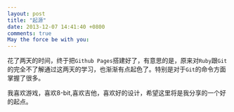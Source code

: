 ```yaml
---
layout: post
title: "起源"
date: 2013-12-07 14:41:40 +0800
comments: true
May the force be with you: 
---
```


花了两天的时间，终于把`Github Pages`搭建好了，有意思的是，原来对`Ruby`跟`Git`的完全不了解通过这两天的学习，也渐渐有点起色了。特别是对于`Git`的命令方面掌握了很多。

我喜欢游戏，喜欢8-bit,喜欢吉他，喜欢好的设计，希望这里将是我分享的一个好的起点。